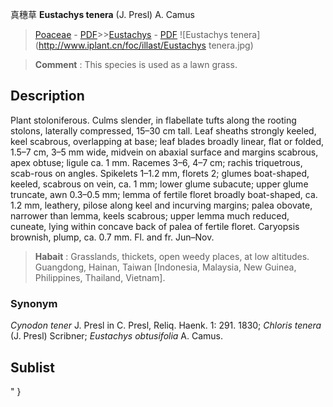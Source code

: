 真穗草 **Eustachys tenera** (J. Presl) A. Camus

> [Poaceae](http://www.iplant.cn/info/Poaceae?t=foc) - [PDF](http://www.iplant.cn/foc/pdf/Poaceae.pdf)>>[Eustachys](http://www.iplant.cn/info/Eustachys?t=foc) - [PDF](http://www.iplant.cn/foc/pdf/Eustachys.pdf)
![Eustachys tenera](http://www.iplant.cn/foc/illast/Eustachys tenera.jpg)

> **Comment** : 
> This species is used as a lawn grass.

## Description

Plant stoloniferous. Culms slender, in flabellate tufts along the rooting stolons, laterally compressed, 15–30 cm tall. Leaf sheaths strongly keeled, keel scabrous, overlapping at base; leaf blades broadly linear, flat or folded, 1.5–7 cm, 3–5 mm wide, midvein on abaxial surface and margins scabrous, apex obtuse; ligule ca. 1 mm. Racemes 3–6, 4–7 cm; rachis triquetrous, scab-rous on angles. Spikelets 1–1.2 mm, florets 2; glumes boat-shaped, keeled, scabrous on vein, ca. 1 mm; lower glume subacute; upper glume truncate, awn 0.3–0.5 mm; lemma of fertile floret broadly boat-shaped, ca. 1.2 mm, leathery, pilose along keel and incurving margins; palea obovate, narrower than lemma, keels scabrous; upper lemma much reduced, cuneate, lying within concave back of palea of fertile floret. Caryopsis brownish, plump, ca. 0.7 mm. Fl. and fr. Jun–Nov.

> **Habait** : 
> Grasslands, thickets, open weedy places, at low altitudes. Guangdong, Hainan, Taiwan [Indonesia, Malaysia, New Guinea, Philippines, Thailand, Vietnam].

### Synonym
*Cynodon tener* J. Presl in C. Presl, Reliq. Haenk. 1: 291. 1830; *Chloris tenera* (J. Presl) Scribner; *Eustachys obtusifolia* A. Camus.

## Sublist
"
}